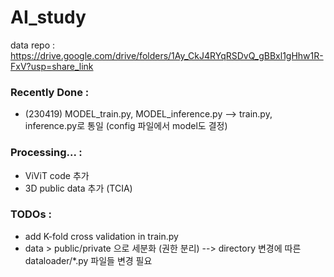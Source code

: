 # AI_study
data repo :
https://drive.google.com/drive/folders/1Ay_CkJ4RYqRSDvQ_gBBxl1gHhw1R-FxV?usp=share_link

### Recently Done :
- (230419) MODEL_train.py, MODEL_inference.py --> train.py, inference.py로 통일 (config 파일에서 model도 결정)

### Processing... :
- ViViT code 추가
- 3D public data 추가 (TCIA)

### TODOs :
- add K-fold cross validation in train.py
- data > public/private 으로 세분화 (권한 분리) --> directory 변경에 따른 dataloader/*.py 파일들 변경 필요
